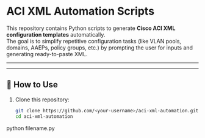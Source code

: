 # ACI XML Automation Scripts

This repository contains Python scripts to generate **Cisco ACI XML configuration templates** automatically.  
The goal is to simplify repetitive configuration tasks (like VLAN pools, domains, AAEPs, policy groups, etc.) by prompting the user for inputs and generating ready-to-paste XML.

---

 

---

## 🚀 How to Use

1. Clone this repository:
   ```bash
   git clone https://github.com/<your-username>/aci-xml-automation.git
   cd aci-xml-automation

python filename.py
